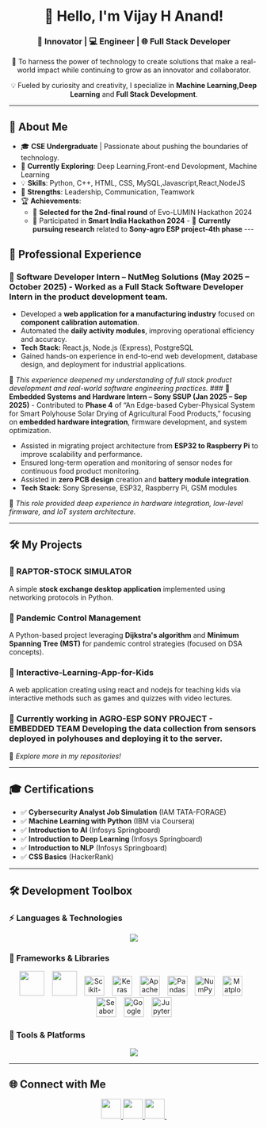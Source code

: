 <h1 align="center">👋 Hello, I'm Vijay H Anand!</h1>
<h3 align="center">🚀 Innovator | 💻 Engineer | 🌐 Full Stack Developer</h3>

<p align="center">🌟 To harness the power of technology to create solutions that make a real-world impact while continuing to grow as an innovator and collaborator.</p>
<p align="center">💡 Fueled by curiosity and creativity, I specialize in <strong>Machine Learning,Deep Learning</strong> and <strong>Full Stack Development</strong>.</p>

---

## 🚀 About Me  
- 🎓 **CSE Undergraduate** | Passionate about pushing the boundaries of technology.  
- 🌱 **Currently Exploring**: Deep Learning,Front-end Devolopment, Machine Learning  
- 💡 **Skills**: Python, C++, HTML, CSS, MySQL,Javascript,React,NodeJS
- 🤝 **Strengths**: Leadership, Communication, Teamwork  
- 🏆 **Achievements**:  
  - 🏅 **Selected for the 2nd-final round** of Evo-LUMIN Hackathon 2024  
  - 🚀 Participated in **Smart India Hackathon 2024** - 📡 **Currently pursuing research** related to **Sony-agro ESP project-4th phase** ---

## 💼 Professional Experience  

### 🔹 **Software Developer Intern – NutMeg Solutions (May 2025 – October 2025)** - Worked as a **Full Stack Software Developer Intern** in the product development team.  
- Developed a **web application for a manufacturing industry** focused on **component calibration automation**.  
- Automated the **daily activity modules**, improving operational efficiency and accuracy.  
- **Tech Stack:** React.js, Node.js (Express), PostgreSQL  
- Gained hands-on experience in end-to-end web development, database design, and deployment for industrial applications.  

🧩 *This experience deepened my understanding of full stack product development and real-world software engineering practices.* ### 🔹 **Embedded Systems and Hardware Intern – Sony SSUP (Jan 2025 – Sep 2025)** - Contributed to **Phase 4** of “An Edge-based Cyber-Physical System for Smart Polyhouse Solar Drying of Agricultural Food Products,” focusing on **embedded hardware integration**, firmware development, and system optimization.
- Assisted in migrating project architecture from **ESP32 to Raspberry Pi** to improve scalability and performance.
- Ensured long-term operation and monitoring of sensor nodes for continuous food product monitoring.
- Assisted in **zero PCB design** creation and **battery module integration**.
- **Tech Stack:** Sony Spresense, ESP32, Raspberry Pi, GSM modules

🧩 *This role provided deep experience in hardware integration, low-level firmware, and IoT system architecture.*

---

## 🛠️ My Projects  

### 🔹 RAPTOR-STOCK SIMULATOR  
A simple **stock exchange desktop application** implemented using networking protocols in Python.

### 🔹 Pandemic Control Management  
A Python-based project leveraging **Dijkstra's algorithm** and **Minimum Spanning Tree (MST)** for pandemic control strategies (focused on DSA concepts).

### 🔹 Interactive-Learning-App-for-Kids  
A web application creating using react and nodejs for teaching kids via interactive methods such as games and quizzes with video lectures.

### 🔹 Currently working in **AGRO-ESP SONY PROJECT - EMBEDDED TEAM** Developing the **data collection** from sensors deployed in polyhouses and deploying it to the server.

📌 *Explore more in my repositories!*

---

## 🎓 Certifications  

- ✅ **Cybersecurity Analyst Job Simulation** (IAM TATA-FORAGE)  
- ✅ **Machine Learning with Python** (IBM via Coursera)  
- ✅ **Introduction to AI** (Infosys Springboard)  
- ✅ **Introduction to Deep Learning** (Infosys Springboard)  
- ✅ **Introduction to NLP** (Infosys Springboard)  
- ✅ **CSS Basics** (HackerRank)  

---

## 🛠️ Development Toolbox  

### ⚡ Languages & Technologies  
<p align="center">
  <img src="https://skillicons.dev/icons?i=python,c,cpp,haskell,html,css,javascript,java,go,flutter,flask,react,nodejs,postgresql" />
</p>

### 🚀 Frameworks & Libraries  

<p align="center">
  <img src="https://skillicons.dev/icons?i=tensorflow" height="50" />
  &nbsp;&nbsp;
  <img src="https://skillicons.dev/icons?i=pytorch" height="50" />
  &nbsp;&nbsp;
  <img src="https://raw.githubusercontent.com/simple-icons/simple-icons/develop/icons/scikitlearn.svg" alt="Scikit-learn" height="40" />
  &nbsp;&nbsp;
  <img src="https://upload.wikimedia.org/wikipedia/commons/a/ae/Keras_logo.svg" alt="Keras" height="40" />
  &nbsp;&nbsp;
  <img src="https://upload.wikimedia.org/wikipedia/commons/f/f3/Apache_Spark_logo.svg" alt="Apache Spark" height="40" />
  &nbsp;&nbsp;
  <img src="https://raw.githubusercontent.com/simple-icons/simple-icons/develop/icons/pandas.svg" alt="Pandas" height="40" />
  &nbsp;&nbsp;
  <img src="https://raw.githubusercontent.com/simple-icons/simple-icons/develop/icons/numpy.svg" alt="NumPy" height="40" />
  &nbsp;&nbsp;
  <img src="https://matplotlib.org/stable/_images/sphx_glr_logos2_001.png" alt="Matplotlib" height="40" />
  &nbsp;&nbsp;
  <img src="https://seaborn.pydata.org/_images/logo-mark-lightbg.svg" alt="Seaborn" height="40" />
  &nbsp;&nbsp;
  <img src="https://colab.research.google.com/img/colab_favicon_256px.png" alt="Google Colab" height="40" />
  &nbsp;&nbsp;
  <img src="https://raw.githubusercontent.com/simple-icons/simple-icons/develop/icons/jupyter.svg" alt="Jupyter Notebook" height="40" />
</p>


### 🔧 Tools & Platforms  
<p align="center">
  <img src="https://skillicons.dev/icons?i=ubuntu,kali,linux,windows,github,git,anaconda,pycharm,vscode,eclipse,autocad" />
</p>

---

## 🌐 Connect with Me  

<p align="center">
  <a href="mailto:vijayhanand2004@gmail.com">
    <img src="https://skillicons.dev/icons?i=gmail" height="40" />
  </a>
  <a href="https://x.com/vijayhanand003?t=Bk84iRWUTfPioC7Pq3zZhA&s=09" target="_blank">
    <img src="https://skillicons.dev/icons?i=twitter" height="40" />
  </a>
  <a href="https://www.instagram.com/v.h.a._?igsh=MTg1djJxbjUxNnhoeg==" target="_blank">
    <img src="https://skillicons.dev/icons?i=instagram" height="40" />
  </a>
  <a href="https://www.linkedin.com/in/vijay-h-anand-4a925625a" target="_blank">
    <img src
